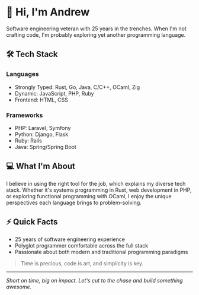 # 👋 Hi, I'm Andrew

Software engineering veteran with 25 years in the trenches. When I'm not
crafting code, I'm probably exploring yet another programming language.

## 🛠️ Tech Stack

### Languages

- Strongly Typed: Rust, Go, Java, C/C++, OCaml, Zig
- Dynamic: JavaScript, PHP, Ruby
- Frontend: HTML, CSS

### Frameworks

- PHP: Laravel, Symfony
- Python: Django, Flask
- Ruby: Rails
- Java: Spring/Spring Boot

## 💻 What I'm About

I believe in using the right tool for the job, which explains my diverse tech
stack. Whether it's systems programming in Rust, web development in PHP, or
exploring functional programming with OCaml, I enjoy the unique perspectives
each language brings to problem-solving.

## ⚡ Quick Facts

- 25 years of software engineering experience
- Polyglot programmer comfortable across the full stack
- Passionate about both modern and traditional programming paradigms

> Time is precious, code is art, and simplicity is key.

---
*Short on time, big on impact. Let's cut to the chase and build something awesome.*
<!--
**andrewthecodertx/andrewthecodertx** is a ✨ _special_ ✨ repository because its 
`README.md` (this file) appears on your GitHub profile.

Here are some ideas to get you started:

- 🔭 I’m currently working on ...
- 🌱 I’m currently learning ...
- 👯 I’m looking to collaborate on ...
- 🤔 I’m looking for help with ...
- 💬 Ask me about ...
- 📫 How to reach me: ...
- 😄 Pronouns: ...
- ⚡ Fun fact: ...
-->
